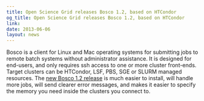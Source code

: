 ```yaml
---
title: Open Science Grid releases Bosco 1.2, based on HTCondor
og_title: Open Science Grid releases Bosco 1.2, based on HTCondor
link: 
date: 2013-06-06
layout: news
---
```


Bosco is a client for Linux and Mac operating systems for submitting jobs to  remote batch systems without administrator assistance. It is designed for end-users, and only requires ssh access to one or more cluster front-ends. Target clusters can be HTCondor, LSF, PBS, SGE or SLURM managed resources.   The <a href="http://bosco.opensciencegrid.org/2013/06/bosco-1-2-release/">new Bosco 1.2 release</a> is much easier to install, will handle more jobs,  will send clearer error messages, and makes it easier to specify the memory you need inside the clusters you connect to.   
